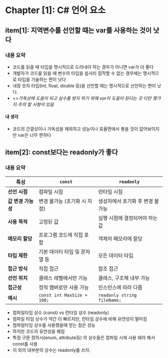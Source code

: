 # Chapter [1]: C# 언어 요소

## item[1]: 지역변수를 선언할 때는 var를 사용하는 것이 낫다

### 내용 요약

- 코드를 읽을 때 타입을 명시적으로 드러내야 하는 경우가 아니면 var가 더 좋다
- 개발자가 코드를 읽을 때 변수의 타입을 쉽사리 짐작할 수 없는 경우에는 명시적으로 타입을 기술하는 편이 낫다
- 내장 숫자 타입(int, float, double 등)을 선언할 때는 명시적으로 선언하는 편이 낫다.
- =>*가독성에 도움이 되고 실수를 방지 하기 위해 var이 도움이 된다는 것 다만 몇가지 주의 할 사항이 있음*

#### 내 생각

- 코드의 간결성이나 가독성을 제외하고 성능이나 효율면에서 좋을 것이 없어보이지만 var은 너무 편하다

## item[2]: const보다는 readonly가 좋다

### 내용 요약

| 특성             | `const`                         | `readonly`                       |
|----------------|---------------------------------|----------------------------------|
| **선언 시점**      | 컴파일 시점                      | 런타임 시점                       |
| **값 변경 가능성** | 변경 불가능 (초기화 시 지정)       | 생성자에서 초기화 후 변경 불가능  |
| **사용 목적**     | 고정된 값                        | 실행 시점에 결정되어야 하는 값    |
| **메모리 할당**   | 프로그램 코드에 직접 포함             | 객체의 메모리에 할당              |
| **타입 제한**     | 기본 데이터 타입 및 문자열 등      | 모든 데이터 타입                 |
| **접근 방식**     | 직접 접근                        | 참조 접근                         |
| **선언 위치**     | 클래스 레벨에서만 가능            | 클래스, 구조체 내부 가능         |
| **접근성**       | 정적 멤버로만 사용 가능            | 인스턴스에 따라 다름              |
| **예시**         | `const int MaxSize = 100;`       | `readonly string fileName;`      |

- 컴파일타임 상수 (const) vs 런타임 상수 (readonly)
- 컴파일 타임 상수가 약간 더 빠르지만, 런타임 상수에 비해 유연성이 떨어짐
- 컴파일타임 상수를 사용했을때 얻는 점은 성능
- 하지만 코드의 유연성을 해침
- 특정 구문 정의시(enum, attribute등) 의 상수들은 컴파일 시에 사용 돼야 해서 const를 사용
- 이 외의 대부분의 상수는 readonly를 쓰자.